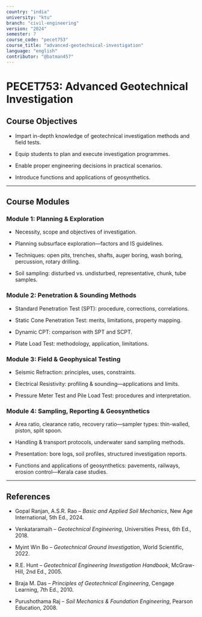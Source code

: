 ```yaml
---
country: "india"
university: "ktu"
branch: "civil-engineering"
version: "2024"
semester: 7
course_code: "pecet753"
course_title: "advanced-geotechnical-investigation"
language: "english"
contributor: "@batman457"
---
```


# PECET753: Advanced Geotechnical Investigation

## Course Objectives

- Impart in-depth knowledge of geotechnical investigation methods and field tests.

- Equip students to plan and execute investigation programmes.

- Enable proper engineering decisions in practical scenarios.

- Introduce functions and applications of geosynthetics.

---

## Course Modules

### Module 1: Planning & Exploration

- Necessity, scope and objectives of investigation.

- Planning subsurface exploration—factors and IS guidelines.

- Techniques: open pits, trenches, shafts, auger boring, wash boring, percussion, rotary drilling.

- Soil sampling: disturbed vs. undisturbed, representative, chunk, tube samples.

### Module 2: Penetration & Sounding Methods

- Standard Penetration Test (SPT): procedure, corrections, correlations.

- Static Cone Penetration Test: merits, limitations, property mapping.

- Dynamic CPT: comparison with SPT and SCPT.

- Plate Load Test: methodology, application, limitations.

### Module 3: Field & Geophysical Testing

- Seismic Refraction: principles, uses, constraints.

- Electrical Resistivity: profiling & sounding—applications and limits.

- Pressure Meter Test and Pile Load Test: procedures and interpretation.

### Module 4: Sampling, Reporting & Geosynthetics

- Area ratio, clearance ratio, recovery ratio—sampler types: thin-walled, piston, split spoon.

- Handling & transport protocols, underwater sand sampling methods.

- Presentation: bore logs, soil profiles, structured investigation reports.

- Functions and applications of geosynthetics: pavements, railways, erosion control—Kerala case studies.

---

## References

- Gopal Ranjan, A.S.R. Rao – *Basic and Applied Soil Mechanics*, New Age International, 5th Ed., 2024.

- Venkataramaih – *Geotechnical Engineering*, Universities Press, 6th Ed., 2018.

- Myint Win Bo – *Geotechnical Ground Investigation*, World Scientific, 2022.

- R.E. Hunt – *Geotechnical Engineering Investigation Handbook*, McGraw-Hill, 2nd Ed., 2005.

- Braja M. Das – *Principles of Geotechnical Engineering*, Cengage Learning, 7th Ed., 2010.

- Purushothama Raj – *Soil Mechanics & Foundation Engineering*, Pearson Education, 2008.
